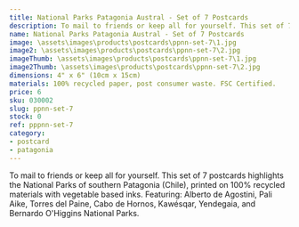 ```yaml
---
title: National Parks Patagonia Austral - Set of 7 Postcards
description: To mail to friends or keep all for yourself. This set of 7 postcards highlights the National Parks of southern Patagonia (Chile), printed on 100% recycled materials with vegetable based inks.
name: National Parks Patagonia Austral - Set of 7 Postcards
image: \assets\images\products\postcards\ppnn-set-7\1.jpg
image2: \assets\images\products\postcards\ppnn-set-7\2.jpg
imageThumb: \assets\images\products\postcards\ppnn-set-7\1.jpg
image2Thumb: \assets\images\products\postcards\ppnn-set-7\2.jpg
dimensions: 4" x 6" (10cm x 15cm)
materials: 100% recycled paper, post consumer waste. FSC Certified.
price: 6
sku: 030002
slug: ppnn-set-7
stock: 0
ref: pppnn-set-7
category:
- postcard
- patagonia
---
```

To mail to friends or keep all for yourself. This set of 7 postcards highlights the National Parks of southern Patagonia (Chile), printed on 100% recycled materials with vegetable based inks. Featuring: Alberto de Agostini, Pali Aike, Torres del Paine, Cabo de Hornos, Kawésqar, Yendegaia, and Bernardo O'Higgins National Parks.
